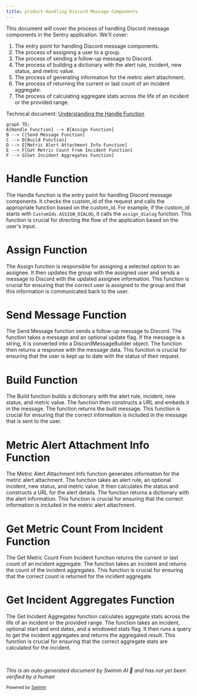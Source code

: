 ```yaml
---
title: product-Handling Discord Message Components
---
```

This document will cover the process of handling Discord message components in the Sentry application. We'll cover:

1. The entry point for handling Discord message components.
2. The process of assigning a user to a group.
3. The process of sending a follow-up message to Discord.
4. The process of building a dictionary with the alert rule, incident, new status, and metric value.
5. The process of generating information for the metric alert attachment.
6. The process of returning the current or last count of an incident aggregate.
7. The process of calculating aggregate stats across the life of an incident or the provided range.

Technical document: <SwmLink doc-title="Understanding the Handle Function">[Understanding the Handle Function](/.swm/understanding-the-handle-function.izmtq8h8.sw.md)</SwmLink>

```mermaid
graph TD;
A[Handle Function] --> B[Assign Function]
B --> C[Send Message Function]
C --> D[Build Function]
D --> E[Metric Alert Attachment Info Function]
E --> F[Get Metric Count From Incident Function]
F --> G[Get Incident Aggregates Function]
```

# Handle Function

The Handle function is the entry point for handling Discord message components. It checks the custom_id of the request and calls the appropriate function based on the custom_id. For example, if the custom_id starts with `CustomIds.ASSIGN_DIALOG`, it calls the `assign_dialog` function. This function is crucial for directing the flow of the application based on the user's input.

# Assign Function

The Assign function is responsible for assigning a selected option to an assignee. It then updates the group with the assigned user and sends a message to Discord with the updated assignee information. This function is crucial for ensuring that the correct user is assigned to the group and that this information is communicated back to the user.

# Send Message Function

The Send Message function sends a follow-up message to Discord. The function takes a message and an optional update flag. If the message is a string, it is converted into a DiscordMessageBuilder object. The function then returns a response with the message data. This function is crucial for ensuring that the user is kept up to date with the status of their request.

# Build Function

The Build function builds a dictionary with the alert rule, incident, new status, and metric value. The function then constructs a URL and embeds it in the message. The function returns the built message. This function is crucial for ensuring that the correct information is included in the message that is sent to the user.

# Metric Alert Attachment Info Function

The Metric Alert Attachment Info function generates information for the metric alert attachment. The function takes an alert rule, an optional incident, new status, and metric value. It then calculates the status and constructs a URL for the alert details. The function returns a dictionary with the alert information. This function is crucial for ensuring that the correct information is included in the metric alert attachment.

# Get Metric Count From Incident Function

The Get Metric Count From Incident function returns the current or last count of an incident aggregate. The function takes an incident and returns the count of the incident aggregates. This function is crucial for ensuring that the correct count is returned for the incident aggregate.

# Get Incident Aggregates Function

The Get Incident Aggregates function calculates aggregate stats across the life of an incident or the provided range. The function takes an incident, optional start and end dates, and a windowed stats flag. It then runs a query to get the incident aggregates and returns the aggregated result. This function is crucial for ensuring that the correct aggregate stats are calculated for the incident.

&nbsp;

*This is an auto-generated document by Swimm AI 🌊 and has not yet been verified by a human*

<SwmMeta version="3.0.0" repo-id="Z2l0aHViJTNBJTNBc2VudHJ5LWRlbW8lM0ElM0FTd2ltbS1EZW1v" repo-name="sentry-demo" doc-type="product-flows"><sup>Powered by [Swimm](/)</sup></SwmMeta>
